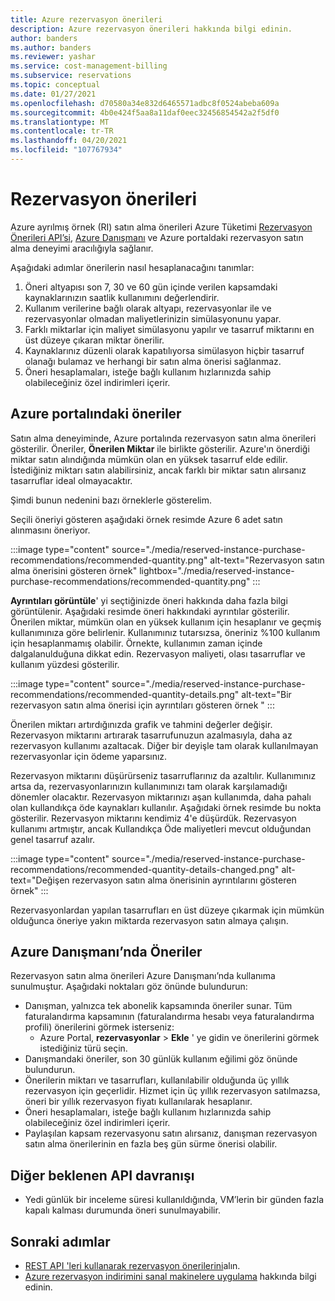 ```yaml
---
title: Azure rezervasyon önerileri
description: Azure rezervasyon önerileri hakkında bilgi edinin.
author: banders
ms.author: banders
ms.reviewer: yashar
ms.service: cost-management-billing
ms.subservice: reservations
ms.topic: conceptual
ms.date: 01/27/2021
ms.openlocfilehash: d70580a34e832d6465571adbc8f0524abeba609a
ms.sourcegitcommit: 4b0e424f5aa8a11daf0eec32456854542a2f5df0
ms.translationtype: MT
ms.contentlocale: tr-TR
ms.lasthandoff: 04/20/2021
ms.locfileid: "107767934"
---
```

# <a name="reservation-recommendations"></a>Rezervasyon önerileri

Azure ayrılmış örnek (RI) satın alma önerileri Azure Tüketimi [Rezervasyon Önerileri API’si](/rest/api/consumption/reservationrecommendations), [Azure Danışmanı](../../advisor/advisor-cost-recommendations.md#buy-reserved-virtual-machine-instances-to-save-money-over-pay-as-you-go-costs) ve Azure portaldaki rezervasyon satın alma deneyimi aracılığıyla sağlanır.

Aşağıdaki adımlar önerilerin nasıl hesaplanacağını tanımlar:

1. Öneri altyapısı son 7, 30 ve 60 gün içinde verilen kapsamdaki kaynaklarınızın saatlik kullanımını değerlendirir.
2. Kullanım verilerine bağlı olarak altyapı, rezervasyonlar ile ve rezervasyonlar olmadan maliyetlerinizin simülasyonunu yapar.
3. Farklı miktarlar için maliyet simülasyonu yapılır ve tasarruf miktarını en üst düzeye çıkaran miktar önerilir.
4. Kaynaklarınız düzenli olarak kapatılıyorsa simülasyon hiçbir tasarruf olanağı bulamaz ve herhangi bir satın alma önerisi sağlanmaz.
5. Öneri hesaplamaları, isteğe bağlı kullanım hızlarınızda sahip olabileceğiniz özel indirimleri içerir.

## <a name="recommendations-in-the-azure-portal"></a>Azure portalındaki öneriler

Satın alma deneyiminde, Azure portalında rezervasyon satın alma önerileri gösterilir. Öneriler, **Önerilen Miktar** ile birlikte gösterilir. Azure'ın önerdiği miktar satın alındığında mümkün olan en yüksek tasarruf elde edilir. İstediğiniz miktarı satın alabilirsiniz, ancak farklı bir miktar satın alırsanız tasarruflar ideal olmayacaktır.

Şimdi bunun nedenini bazı örneklerle gösterelim.

Seçili öneriyi gösteren aşağıdaki örnek resimde Azure 6 adet satın alınmasını öneriyor.

:::image type="content" source="./media/reserved-instance-purchase-recommendations/recommended-quantity.png" alt-text="Rezervasyon satın alma önerisini gösteren örnek" lightbox="./media/reserved-instance-purchase-recommendations/recommended-quantity.png" :::

**Ayrıntıları görüntüle**' yi seçtiğinizde öneri hakkında daha fazla bilgi görüntülenir. Aşağıdaki resimde öneri hakkındaki ayrıntılar gösterilir. Önerilen miktar, mümkün olan en yüksek kullanım için hesaplanır ve geçmiş kullanımınıza göre belirlenir. Kullanımınız tutarsızsa, öneriniz %100 kullanım için hesaplanmamış olabilir. Örnekte, kullanımın zaman içinde dalgalanulduğuna dikkat edin. Rezervasyon maliyeti, olası tasarruflar ve kullanım yüzdesi gösterilir.

:::image type="content" source="./media/reserved-instance-purchase-recommendations/recommended-quantity-details.png" alt-text="Bir rezervasyon satın alma önerisi için ayrıntıları gösteren örnek " :::

Önerilen miktarı artırdığınızda grafik ve tahmini değerler değişir. Rezervasyon miktarını artırarak tasarrufunuzun azalmasıyla, daha az rezervasyon kullanımı azaltacak. Diğer bir deyişle tam olarak kullanılmayan rezervasyonlar için ödeme yaparsınız.

Rezervasyon miktarını düşürürseniz tasarruflarınız da azaltılır. Kullanımınız artsa da, rezervasyonlarınızın kullanımınızı tam olarak karşılamadığı dönemler olacaktır. Rezervasyon miktarınızı aşan kullanımda, daha pahalı olan kullandıkça öde kaynakları kullanılır. Aşağıdaki örnek resimde bu nokta gösterilir. Rezervasyon miktarını kendimiz 4'e düşürdük. Rezervasyon kullanımı artmıştır, ancak Kullandıkça Öde maliyetleri mevcut olduğundan genel tasarruf azalır.

:::image type="content" source="./media/reserved-instance-purchase-recommendations/recommended-quantity-details-changed.png" alt-text="Değişen rezervasyon satın alma önerisinin ayrıntılarını gösteren örnek" :::

Rezervasyonlardan yapılan tasarrufları en üst düzeye çıkarmak için mümkün olduğunca öneriye yakın miktarda rezervasyon satın almaya çalışın.

## <a name="recommendations-in-azure-advisor"></a>Azure Danışmanı’nda Öneriler

Rezervasyon satın alma önerileri Azure Danışmanı’nda kullanıma sunulmuştur. Aşağıdaki noktaları göz önünde bulundurun:

- Danışman, yalnızca tek abonelik kapsamında öneriler sunar. Tüm faturalandırma kapsamının (faturalandırma hesabı veya faturalandırma profili) önerilerini görmek isterseniz:
  -  Azure Portal, **rezervasyonlar**  >  **Ekle** ' ye gidin ve önerilerini görmek istediğiniz türü seçin.
- Danışmandaki öneriler, son 30 günlük kullanım eğilimi göz önünde bulundurun.
- Önerilerin miktarı ve tasarrufları, kullanılabilir olduğunda üç yıllık rezervasyon için geçerlidir. Hizmet için üç yıllık rezervasyon satılmazsa, öneri bir yıllık rezervasyon fiyatı kullanılarak hesaplanır.
- Öneri hesaplamaları, isteğe bağlı kullanım hızlarınızda sahip olabileceğiniz özel indirimleri içerir.
- Paylaşılan kapsam rezervasyonu satın alırsanız, danışman rezervasyon satın alma önerilerinin en fazla beş gün sürme önerisi olabilir.

## <a name="other-expected-api-behavior"></a>Diğer beklenen API davranışı

- Yedi günlük bir inceleme süresi kullanıldığında, VM’lerin bir günden fazla kapalı kalması durumunda öneri sunulmayabilir.

## <a name="next-steps"></a>Sonraki adımlar
- [REST API 'leri kullanarak rezervasyon önerilerini](/rest/api/consumption/reservationrecommendations/list)alın.
- [Azure rezervasyon indirimini sanal makinelere uygulama](../manage/understand-vm-reservation-charges.md) hakkında bilgi edinin.
